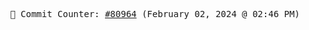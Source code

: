 <p align="center">
    <samp>
        📮 Commit Counter: <a href="https://github.com/Javascript-void0/Javascript-void0/commits/main">#80964</a> (February 02, 2024 @ 02:46 PM)
    </samp>
</p>